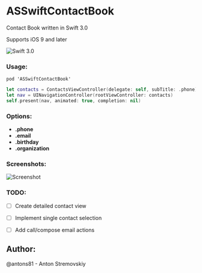 
# ASSwiftContactBook
Contact Book written in Swift 3.0

Supports iOS 9 and later

![Swift 3.0](https://img.shields.io/badge/Swift-3.0-green.svg?style=flat)

### Usage:
```
pod 'ASSwiftContactBook'
```


```swift
let contacts = ContactsViewController(delegate: self, subTitle: .phone)
let nav = UINavigationController(rootViewController: contacts)
self.present(nav, animated: true, completion: nil)
```
### Options:
- **.phone**
- **.email**
- **.birthday**
- **.organization**

### Screenshots:

![Screenshot](https://preview.ibb.co/nxkAq5/Simulator_Screen_Shot_Jul_1_2017_10_08_52.png)


### TODO:

- [ ] Create detailed contact view
- [ ] Implement single contact selection
- [ ] Add call/compose email actions


## Author:
@antons81 - Anton Stremovskiy
